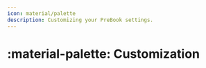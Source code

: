 ```yaml
---
icon: material/palette
description: Customizing your PreBook settings.
---
```


# :material-palette: Customization

